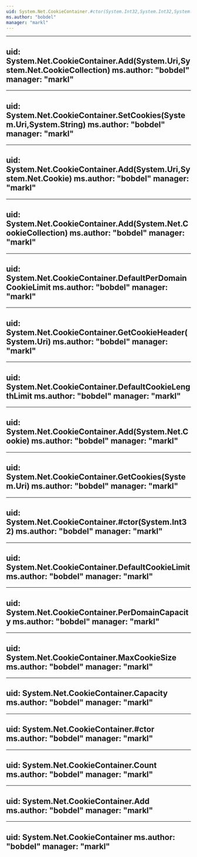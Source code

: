 ```yaml
---
uid: System.Net.CookieContainer.#ctor(System.Int32,System.Int32,System.Int32)
ms.author: "bobdel"
manager: "markl"
---
```


---
uid: System.Net.CookieContainer.Add(System.Uri,System.Net.CookieCollection)
ms.author: "bobdel"
manager: "markl"
---

---
uid: System.Net.CookieContainer.SetCookies(System.Uri,System.String)
ms.author: "bobdel"
manager: "markl"
---

---
uid: System.Net.CookieContainer.Add(System.Uri,System.Net.Cookie)
ms.author: "bobdel"
manager: "markl"
---

---
uid: System.Net.CookieContainer.Add(System.Net.CookieCollection)
ms.author: "bobdel"
manager: "markl"
---

---
uid: System.Net.CookieContainer.DefaultPerDomainCookieLimit
ms.author: "bobdel"
manager: "markl"
---

---
uid: System.Net.CookieContainer.GetCookieHeader(System.Uri)
ms.author: "bobdel"
manager: "markl"
---

---
uid: System.Net.CookieContainer.DefaultCookieLengthLimit
ms.author: "bobdel"
manager: "markl"
---

---
uid: System.Net.CookieContainer.Add(System.Net.Cookie)
ms.author: "bobdel"
manager: "markl"
---

---
uid: System.Net.CookieContainer.GetCookies(System.Uri)
ms.author: "bobdel"
manager: "markl"
---

---
uid: System.Net.CookieContainer.#ctor(System.Int32)
ms.author: "bobdel"
manager: "markl"
---

---
uid: System.Net.CookieContainer.DefaultCookieLimit
ms.author: "bobdel"
manager: "markl"
---

---
uid: System.Net.CookieContainer.PerDomainCapacity
ms.author: "bobdel"
manager: "markl"
---

---
uid: System.Net.CookieContainer.MaxCookieSize
ms.author: "bobdel"
manager: "markl"
---

---
uid: System.Net.CookieContainer.Capacity
ms.author: "bobdel"
manager: "markl"
---

---
uid: System.Net.CookieContainer.#ctor
ms.author: "bobdel"
manager: "markl"
---

---
uid: System.Net.CookieContainer.Count
ms.author: "bobdel"
manager: "markl"
---

---
uid: System.Net.CookieContainer.Add
ms.author: "bobdel"
manager: "markl"
---

---
uid: System.Net.CookieContainer
ms.author: "bobdel"
manager: "markl"
---
